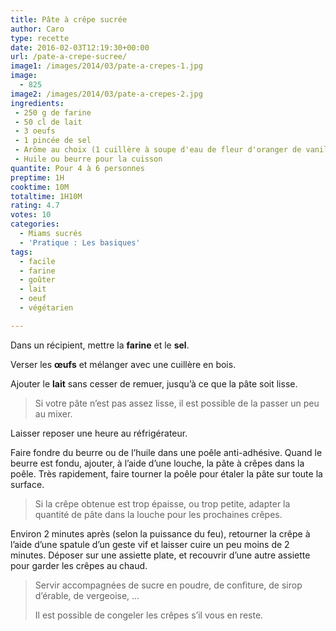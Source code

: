```yaml
---
title: Pâte à crêpe sucrée
author: Caro
type: recette
date: 2016-02-03T12:19:30+00:00
url: /pate-a-crepe-sucree/
image1: /images/2014/03/pate-a-crepes-1.jpg
image:
  - 825
image2: /images/2014/03/pate-a-crepes-2.jpg
ingredients:
 - 250 g de farine
 - 50 cl de lait
 - 3 oeufs
 - 1 pincée de sel
 - Arôme au choix (1 cuillère à soupe d'eau de fleur d'oranger de vanille)
 - Huile ou beurre pour la cuisson
quantite: Pour 4 à 6 personnes
preptime: 1H
cooktime: 10M
totaltime: 1H10M
rating: 4.7
votes: 10
categories:
  - Miams sucrés
  - 'Pratique : Les basiques'
tags:
  - facile
  - farine
  - goûter
  - lait
  - oeuf
  - végétarien

---
```

Dans un récipient, mettre la **farine** et le **sel**.

Verser les **œufs** et mélanger avec une cuillère en bois.

Ajouter le **lait** sans cesser de remuer, jusqu&rsquo;à ce que la pâte soit lisse.

> Si votre pâte n&rsquo;est pas assez lisse, il est possible de la passer un peu au mixer.

Laisser reposer une heure au réfrigérateur.

Faire fondre du beurre ou de l&rsquo;huile dans une poêle anti-adhésive. Quand le beurre est fondu, ajouter, à l&rsquo;aide d&rsquo;une louche, la pâte à crêpes dans la poêle. Très rapidement, faire tourner la poêle pour étaler la pâte sur toute la surface.

> Si la crêpe obtenue est trop épaisse, ou trop petite, adapter la quantité de pâte dans la louche pour les prochaines crêpes.

Environ 2 minutes après (selon la puissance du feu), retourner la crêpe à l&rsquo;aide d&rsquo;une spatule d&rsquo;un geste vif et laisser cuire un peu moins de 2 minutes. Déposer sur une assiette plate, et recouvrir d&rsquo;une autre assiette pour garder les crêpes au chaud.

> Servir accompagnées de sucre en poudre, de confiture, de sirop d&rsquo;érable, de vergeoise, &#8230;
>
> Il est possible de congeler les crêpes s&rsquo;il vous en reste.

&nbsp;
